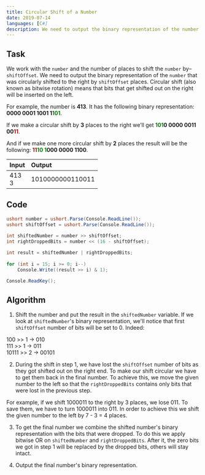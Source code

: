 ```yaml
---
title: Circular Shift of a Number
date: 2019-07-14
languages: [C#]
description: We need to output the binary representation of the number that was circularly shifted to the right.
---
```


## Task

We work with the `number` and the number of places to shift the `number` by–`shiftOffset`. We need to output the binary representation of the `number` that was circularly shifted to the right by `shiftOffset` places. Circular shift (also known as bitwise rotation) means that bits that get shifted out on the right will be inserted on the left.

For example, the number is **413**. It has the following binary representation: **0000 0001 1001 1<span style="color: #008000;">101</span>**.

If we make a circular shift by **3** places to the right we’ll get **<span style="color: #008000;">101</span>0 0000 0011 00<span style="color: #a31515;">11</span>**.

And if we make one more circular shift by **2** places the result will be the following: **<span style="color: #a31515;">11</span><span style="color: #008000;">10 1</span>000 0000 1100**.

| Input      | Output           |
| :--------- | :--------------- |
| 413<br>3   | 1010000000110011 |

## Code

```csharp
ushort number = ushort.Parse(Console.ReadLine());
ushort shiftOffset = ushort.Parse(Console.ReadLine());

int shiftedNumber = number >> shiftOffset;
int rightDroppedBits = number << (16 - shiftOffset);
    
int result = shiftedNumber | rightDroppedBits;
    
for (int i = 15; i >= 0; i--)
    Console.Write((result >> i) & 1);

Console.ReadKey();
```

## Algorithm

1. Shift the number and put the result in the `shiftedNumber` variable. If we look at `shiftedNumber`'s binary representation, we'll notice that first `shiftOffset` number of bits will be set to 0. Indeed:

100 >> 1 -> 010  
111 >> 1 -> 011  
10111 >> 2 -> 00101

2. During the shift in step 1, we have lost the `shiftOffset` number of bits as they got shifted out on the right end. To make our shift circular we have to get them back in the final number. To achieve this, we move the given number to the left so that the `rightDroppedBits` contains only bits that were lost in the previous step.

For example, if we shift 1000011 to the right by 3 places, we lose 011. To save them, we have to turn 1000011 into 011. In order to achieve this we shift the given number to the left by 7 - 3 = 4 places.

3. To get the final number we combine the shifted number's binary representation with the bits that were dropped. To do this we apply bitwise OR on `shiftedNumber` and `rightDroppedBits`. After it, the zero bits we got in step 1 will be replaced by the dropped bits, others will stay intact.

4. Output the final number's binary representation.
